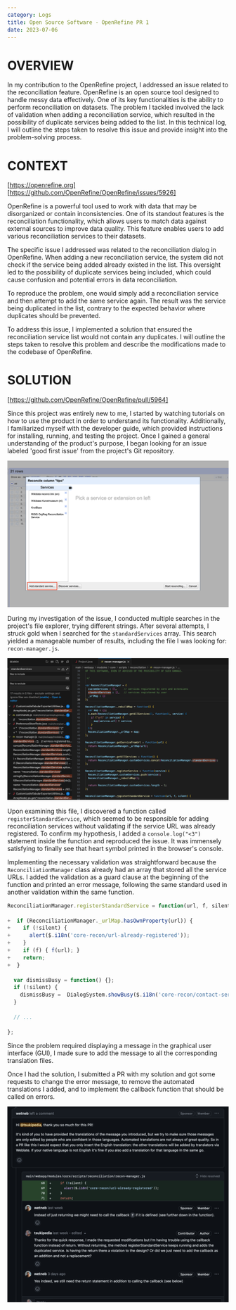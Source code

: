 ```yaml
---
category: Logs
title: Open Source Software - OpenRefine PR 1
date: 2023-07-06
---
```


# OVERVIEW
In my contribution to the OpenRefine project, I addressed an issue related to the reconciliation feature. OpenRefine is an open source tool designed to handle messy data effectively. One of its key functionalities is the ability to perform reconciliation on datasets. The problem I tackled involved the lack of validation when adding a reconciliation service, which resulted in the possibility of duplicate services being added to the list. In this technical log, I will outline the steps taken to resolve this issue and provide insight into the problem-solving process.

# CONTEXT
[https://openrefine.org] [https://github.com/OpenRefine/OpenRefine/issues/5926]

OpenRefine is a powerful tool used to work with data that may be disorganized or contain inconsistencies. One of its standout features is the reconciliation functionality, which allows users to match data against external sources to improve data quality. This feature enables users to add various reconciliation services to their datasets.

The specific issue I addressed was related to the reconciliation dialog in OpenRefine. When adding a new reconciliation service, the system did not check if the service being added already existed in the list. This oversight led to the possibility of duplicate services being included, which could cause confusion and potential errors in data reconciliation.

To reproduce the problem, one would simply add a reconciliation service and then attempt to add the same service again. The result was the service being duplicated in the list, contrary to the expected behavior where duplicates should be prevented.

To address this issue, I implemented a solution that ensured the reconciliation service list would not contain any duplicates. I will outline the steps taken to resolve this problem and describe the modifications made to the codebase of OpenRefine.

# SOLUTION
[https://github.com/OpenRefine/OpenRefine/pull/5964]

Since this project was entirely new to me, I started by watching tutorials on how to use the product in order to understand its functionality. Additionally, I familiarized myself with the developer guide, which provided instructions for installing, running, and testing the project. Once I gained a general understanding of the product's purpose, I began looking for an issue labeled 'good first issue' from the project's Git repository.

![](../docs/assets/openrefine0.png)

During my investigation of the issue, I conducted multiple searches in the project's file explorer, trying different strings. After several attempts, I struck gold when I searched for the `standardServices` array. This search yielded a manageable number of results, including the file I was looking for: `recon-manager.js`.

![](../docs/assets/openrefine1.png)

Upon examining this file, I discovered a function called `registerStandardService`, which seemed to be responsible for adding reconciliation services without validating if the service URL was already registered. To confirm my hypothesis, I added a `console.log("<3")` statement inside the function and reproduced the issue. It was immensely satisfying to finally see that heart symbol printed in the browser's console.

Implementing the necessary validation was straightforward because the `ReconciliationManager` class already had an array that stored all the service URLs. I added the validation as a guard clause at the beginning of the function and printed an error message, following the same standard used in another validation within the same function.

``` js
ReconciliationManager.registerStandardService = function(url, f, silent) {

+  if (ReconciliationManager._urlMap.hasOwnProperty(url)) {
+    if (!silent) {
+      alert($.i18n('core-recon/url-already-registered'));
+    }
+    if (f) { f(url); }
+    return;
+  }

  var dismissBusy = function() {};
  if (!silent) {
    dismissBusy =  DialogSystem.showBusy($.i18n('core-recon/contact-service')+"...");
  }
  
  // ...

};
```

Since the problem required displaying a message in the graphical user interface (GUI), I made sure to add the message to all the corresponding translation files.

Once I had the solution, I submitted a PR with my solution and got some requests to change the error message, to remove the automated translations I added, and to implement the callback function that should be called on errors.

![](/docs/assets/openrefine2.png)

